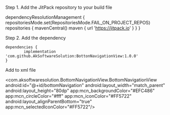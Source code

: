 Step 1. Add the JitPack repository to your build file

dependencyResolutionManagement {
		repositoriesMode.set(RepositoriesMode.FAIL_ON_PROJECT_REPOS)
		repositories {
			mavenCentral()
			maven { url 'https://jitpack.io' }
		}
	}


 Step 2. Add the dependency


 	dependencies {
	        implementation 'com.github.AkSoftwareSolution:BottonNavigationView:1.0.0'
	}


 Add to xml file   


 <com.aksoftwaresolution.BottomNavigationView.BottomNavigationView
        android:id="@+id/bottomNavigation"
        android:layout_width="match_parent"
        android:layout_height="80dp"
        app:mcn_backgroundColor="#EFC486"
        app:mcn_circleColor="#fff"
        app:mcn_iconColor="#FF5722"
        android:layout_alignParentBottom="true"
        app:mcn_selectedIconColor="#FF5722"/>
